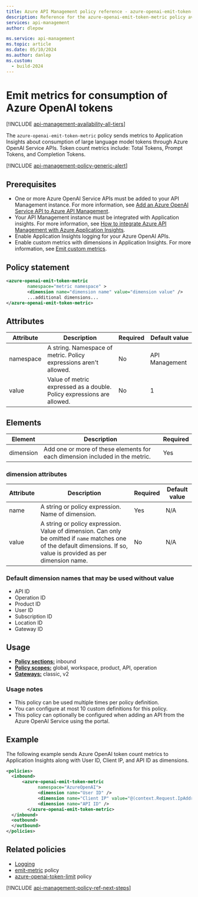 ```yaml
---
title: Azure API Management policy reference - azure-openai-emit-token-metric | Microsoft Docs
description: Reference for the azure-openai-emit-token-metric policy available for use in Azure API Management. Provides policy usage, settings, and examples.
services: api-management
author: dlepow

ms.service: api-management
ms.topic: article
ms.date: 05/10/2024
ms.author: danlep
ms.custom:
  - build-2024
---
```


# Emit metrics for consumption of Azure OpenAI tokens

[!INCLUDE [api-management-availability-all-tiers](../../includes/api-management-availability-all-tiers.md)]

The `azure-openai-emit-token-metric` policy sends metrics to Application Insights about consumption of large language model tokens through Azure OpenAI Service APIs. Token count metrics include: Total Tokens, Prompt Tokens, and Completion Tokens. 

[!INCLUDE [api-management-policy-generic-alert](../../includes/api-management-policy-generic-alert.md)]


## Prerequisites

* One or more Azure OpenAI Service APIs must be added to your API Management instance. For more information, see [Add an Azure OpenAI Service API to Azure API Management](./azure-openai-api-from-specification.md).
* Your API Management instance must be integrated with Application insights. For more information, see [How to integrate Azure API Management with Azure Application Insights](./api-management-howto-app-insights.md#create-a-connection-using-the-azure-portal).
* Enable Application Insights logging for your Azure OpenAI APIs. 
* Enable custom metrics with dimensions in Application Insights. For more information, see [Emit custom metrics](api-management-howto-app-insights.md#emit-custom-metrics).

## Policy statement

```xml
<azure-openai-emit-token-metric
        namespace="metric namespace" >      
        <dimension name="dimension name" value="dimension value" />
        ...additional dimensions...
</azure-openai-emit-token-metric>
```

## Attributes

| Attribute | Description                | Required                | Default value  |
| --------- | -------------------------- |  ------------------ | -------------- |
| namespace | A string. Namespace of metric. Policy expressions aren't allowed. | No        | API Management |
| value     |  Value of metric expressed as a double. Policy expressions are allowed.   | No           | 1              |


## Elements

| Element     | Description                                                                       | Required |
| ----------- | --------------------------------------------------------------------------------- | -------- |
| dimension   | Add one or more of these elements for each dimension included in the metric.  | Yes      |

### dimension attributes

| Attribute | Description                | Required |  Default value  |
| --------- | -------------------------- |  ------------------ | -------------- |
| name      | A string or policy expression. Name of dimension.      | Yes      |  N/A            |
| value     | A string or policy expression. Value of dimension. Can only be omitted if `name` matches one of the default dimensions. If so, value is provided as per dimension name. | No        | N/A |

 ### Default dimension names that may be used without value

* API ID
* Operation ID
* Product ID
* User ID
* Subscription ID
* Location ID
* Gateway ID

## Usage

- [**Policy sections:**](./api-management-howto-policies.md#sections) inbound
- [**Policy scopes:**](./api-management-howto-policies.md#scopes) global, workspace, product, API, operation
-  [**Gateways:**](api-management-gateways-overview.md) classic, v2

### Usage notes

* This policy can be used multiple times per policy definition.
* You can configure at most 10 custom definitions for this policy.
* This policy can optionally be configured when adding an API from the Azure OpenAI Service using the portal.

## Example

The following example sends Azure OpenAI token count metrics to Application Insights along with User ID, Client IP, and API ID as dimensions.

```xml
<policies>
  <inbound>
      <azure-openai-emit-token-metric
            namespace="AzureOpenAI">   
            <dimension name="User ID" />
            <dimension name="Client IP" value="@(context.Request.IpAddress)" />
            <dimension name="API ID" />
        </azure-openai-emit-token-metric> 
  </inbound>
  <outbound>
  </outbound>
</policies>
```

## Related policies

* [Logging](api-management-policies.md#logging)
* [emit-metric](emit-metric-policy.md) policy
* [azure-openai-token-limit](azure-openai-token-limit-policy.md) policy 

[!INCLUDE [api-management-policy-ref-next-steps](../../includes/api-management-policy-ref-next-steps.md)]
